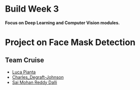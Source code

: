 # Build Week 3
#### Focus on Deep Learning and Computer Vision modules.

# Project on Face Mask Detection

## Team Cruise
* [Luca Pianta](https://github.com/lpianta)
* [Charles_Degraft-Johnson](https://github.com/charleeboy)
* [Sai Mohan Reddy Dalli](https://github.com/smr-dalli)


